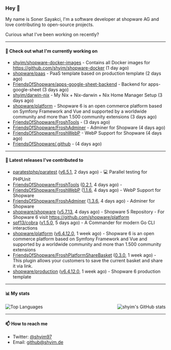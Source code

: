 ### Hey 👋

My name is Soner Sayakci, I'm a software developer at shopware AG and love contributing to open-source projects.

Curious what I've been working on recently?

---

#### 👷 Check out what I'm currently working on

- [shyim/shopware-docker-images](https://github.com/shyim/shopware-docker-images) - Contains all Docker images for https://github.com/shyim/shopware-docker (1 day ago)
- [shopware/paas](https://github.com/shopware/paas) - PaaS template based on production template (2 days ago)
- [FriendsOfShopware/apps-google-sheet-backend](https://github.com/FriendsOfShopware/apps-google-sheet-backend) - Backend for apps-google-sheet (3 days ago)
- [shyim/darwin-nix](https://github.com/shyim/darwin-nix) - My Nix &#43; Nix-darwin &#43; Nix Home Manager Setup (3 days ago)
- [shopware/platform](https://github.com/shopware/platform) - Shopware 6 is an open commerce platform based on Symfony Framework and Vue and supported by a worldwide community and more than 1.500 community extensions (3 days ago)
- [FriendsOfShopware/FroshTools](https://github.com/FriendsOfShopware/FroshTools) -  (3 days ago)
- [FriendsOfShopware/FroshAdminer](https://github.com/FriendsOfShopware/FroshAdminer) - Adminer for Shopware (4 days ago)
- [FriendsOfShopware/FroshWebP](https://github.com/FriendsOfShopware/FroshWebP) - WebP Support for Shopware (4 days ago)
- [FriendsOfShopware/.github](https://github.com/FriendsOfShopware/.github) -  (4 days ago)

---

#### 🔭 Latest releases I've contributed to

- [paratestphp/paratest](https://github.com/paratestphp/paratest) ([v6.5.1](https://github.com/paratestphp/paratest/releases/tag/v6.5.1), 2 days ago) - :computer: Parallel testing for PHPUnit
- [FriendsOfShopware/FroshTools](https://github.com/FriendsOfShopware/FroshTools) ([0.2.1](https://github.com/FriendsOfShopware/FroshTools/releases/tag/0.2.1), 4 days ago) - 
- [FriendsOfShopware/FroshWebP](https://github.com/FriendsOfShopware/FroshWebP) ([1.1.6](https://github.com/FriendsOfShopware/FroshWebP/releases/tag/1.1.6), 4 days ago) - WebP Support for Shopware
- [FriendsOfShopware/FroshAdminer](https://github.com/FriendsOfShopware/FroshAdminer) ([1.3.6](https://github.com/FriendsOfShopware/FroshAdminer/releases/tag/1.3.6), 4 days ago) - Adminer for Shopware
- [shopware/shopware](https://github.com/shopware/shopware) ([v5.7.13](https://github.com/shopware/shopware/releases/tag/v5.7.13), 4 days ago) - Shopware 5 Repository - For Shopware 6 visit https://github.com/shopware/platform
- [spf13/cobra](https://github.com/spf13/cobra) ([v1.5.0](https://github.com/spf13/cobra/releases/tag/v1.5.0), 5 days ago) - A Commander for modern Go CLI interactions
- [shopware/platform](https://github.com/shopware/platform) ([v6.4.12.0](https://github.com/shopware/platform/releases/tag/v6.4.12.0), 1 week ago) - Shopware 6 is an open commerce platform based on Symfony Framework and Vue and supported by a worldwide community and more than 1.500 community extensions
- [FriendsOfShopware/FroshPlatformShareBasket](https://github.com/FriendsOfShopware/FroshPlatformShareBasket) ([0.3.0](https://github.com/FriendsOfShopware/FroshPlatformShareBasket/releases/tag/0.3.0), 1 week ago) - This plugin allows your customers to save the current basket and share it via link.
- [shopware/production](https://github.com/shopware/production) ([v6.4.12.0](https://github.com/shopware/production/releases/tag/v6.4.12.0), 1 week ago) - Shopware 6 production template

---

#### 📊 My stats

<img align="right" alt="shyim's GitHub stats" src="https://github-readme-stats.vercel.app/api?username=shyim&count_private=1&show_icons=true&" />

![Top Languages](https://github-readme-stats.vercel.app/api/top-langs/?username=shyim)

---

#### 📫 How to reach me

- Twitter: [@shyim97](https://twitter.com/shyim97)
- Email: [github@shyim.de](mailto://github@shyim.de)
